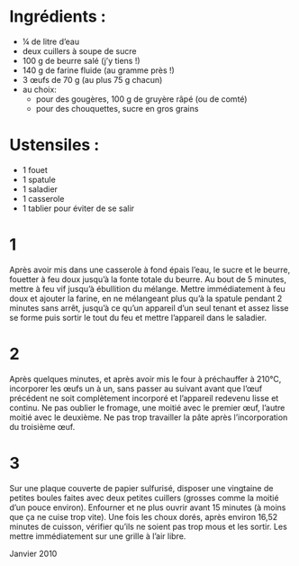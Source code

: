 # Ingrédients :
-	¼ de litre d’eau
-	deux cuillers à soupe de sucre
-	100 g de beurre salé (j’y tiens !)
-	140 g de farine fluide (au gramme près !)
-	3 œufs de 70 g (au plus 75 g chacun)
- au choix:
    -	pour des gougères, 100 g de gruyère râpé (ou de comté)
    - pour des chouquettes, sucre en gros grains
  
# Ustensiles :
-	1 fouet
-	1 spatule
-	1 saladier
-	1 casserole
-	1 tablier pour éviter de se salir

# 1
Après avoir mis dans une casserole à fond épais l’eau, le sucre et le beurre, fouetter à feu doux jusqu’à la fonte totale du beurre. Au bout de 5 minutes, mettre à feu vif jusqu’à ébullition du mélange. Mettre immédiatement à feu doux et ajouter la farine, en ne mélangeant plus qu’à la spatule pendant 2 minutes sans arrêt, jusqu’à ce qu’un appareil d’un seul tenant et assez lisse se forme puis sortir le tout du feu et mettre l’appareil dans le saladier.

# 2
Après quelques minutes, et après avoir mis le four à préchauffer à 210°C, incorporer les œufs un à un, sans passer au suivant avant que l’œuf précédent ne soit complètement incorporé et l’appareil redevenu lisse et continu. Ne pas oublier le fromage, une moitié avec le premier œuf, l’autre moitié avec le deuxième. Ne pas trop travailler la pâte après l’incorporation du troisième œuf. 

# 3
Sur une plaque couverte de papier sulfurisé, disposer une vingtaine de petites boules faites avec deux petites cuillers (grosses comme la moitié d’un pouce environ). Enfourner et ne plus ouvrir avant 15 minutes (à moins que ça ne cuise trop vite). Une fois les choux dorés, après environ 16,52 minutes de cuisson, vérifier qu’ils ne soient pas trop mous et les sortir. Les mettre immédiatement sur une grille à l’air libre.

Janvier 2010
